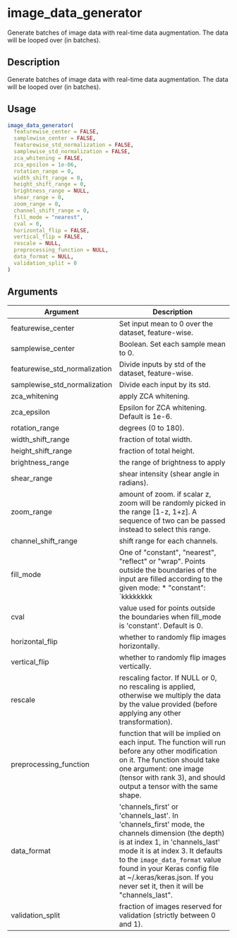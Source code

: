 # image_data_generator


Generate batches of image data with real-time data augmentation. The data will be
looped over (in batches).




## Description

Generate batches of image data with real-time data augmentation. The data will be
looped over (in batches).





## Usage
```r
image_data_generator(
  featurewise_center = FALSE,
  samplewise_center = FALSE,
  featurewise_std_normalization = FALSE,
  samplewise_std_normalization = FALSE,
  zca_whitening = FALSE,
  zca_epsilon = 1e-06,
  rotation_range = 0,
  width_shift_range = 0,
  height_shift_range = 0,
  brightness_range = NULL,
  shear_range = 0,
  zoom_range = 0,
  channel_shift_range = 0,
  fill_mode = "nearest",
  cval = 0,
  horizontal_flip = FALSE,
  vertical_flip = FALSE,
  rescale = NULL,
  preprocessing_function = NULL,
  data_format = NULL,
  validation_split = 0
)
```




## Arguments


Argument      |Description
------------- |----------------
featurewise_center | Set input mean to 0 over the dataset, feature-wise.
samplewise_center | Boolean. Set each sample mean to 0.
featurewise_std_normalization | Divide inputs by std of the dataset, feature-wise.
samplewise_std_normalization | Divide each input by its std.
zca_whitening | apply ZCA whitening.
zca_epsilon | Epsilon for ZCA whitening. Default is 1e-6.
rotation_range | degrees (0 to 180).
width_shift_range | fraction of total width.
height_shift_range | fraction of total height.
brightness_range | the range of brightness to apply
shear_range | shear intensity (shear angle in radians).
zoom_range | amount of zoom. if scalar z, zoom will be randomly picked in the range [1-z, 1+z]. A sequence of two can be passed instead to select this range.
channel_shift_range | shift range for each channels.
fill_mode | One of "constant", "nearest", "reflect" or "wrap". Points outside the boundaries of the input are filled according to the given mode:   *  "constant": `kkkkkkkk|abcd|kkkkkkkk` (`cval=k`)  *  "nearest":  `aaaaaaaa|abcd|dddddddd`  *  "reflect":  `abcddcba|abcd|dcbaabcd`  *  "wrap":     `abcdabcd|abcd|abcdabcd`
cval | value used for points outside the boundaries when fill_mode is 'constant'. Default is 0.
horizontal_flip | whether to randomly flip images horizontally.
vertical_flip | whether to randomly flip images vertically.
rescale | rescaling factor. If NULL or 0, no rescaling is applied, otherwise we multiply the data by the value provided (before applying any other transformation).
preprocessing_function | function that will be implied on each input. The function will run before any other modification on it. The function should take one argument: one image (tensor with rank 3), and should output a tensor with the same shape.
data_format | 'channels_first' or 'channels_last'. In 'channels_first' mode, the channels dimension (the depth) is at index 1, in 'channels_last' mode it is at index 3. It defaults to the ``image_data_format`` value found in your Keras config file at ~/.keras/keras.json. If you never set it, then it will be "channels_last".
validation_split | fraction of images reserved for validation (strictly between 0 and 1).






